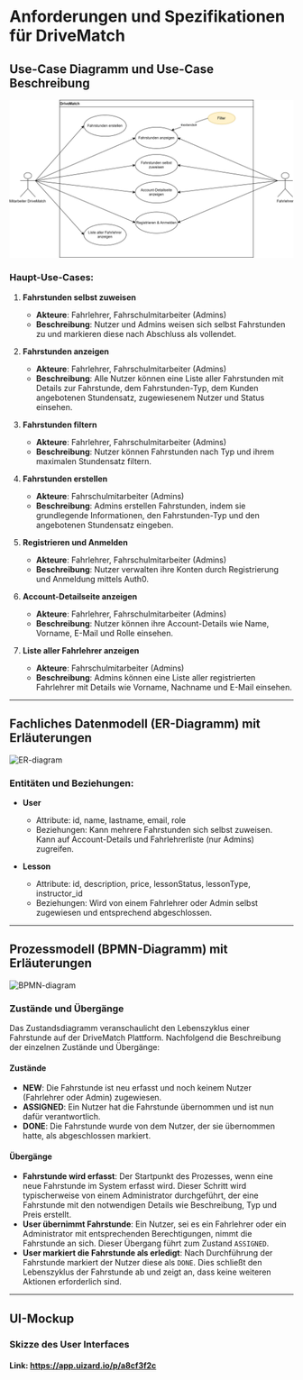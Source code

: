 # Anforderungen und Spezifikationen für DriveMatch

## Use-Case Diagramm und Use-Case Beschreibung

![Use case diagram](figures/use-case-diagram.drawio.svg)

### Haupt-Use-Cases:

1. **Fahrstunden selbst zuweisen**
   - **Akteure**: Fahrlehrer, Fahrschulmitarbeiter (Admins)
   - **Beschreibung**: Nutzer und Admins weisen sich selbst Fahrstunden zu und markieren diese nach Abschluss als vollendet.

2. **Fahrstunden anzeigen**
   - **Akteure**: Fahrlehrer, Fahrschulmitarbeiter (Admins)
   - **Beschreibung**: Alle Nutzer können eine Liste aller Fahrstunden mit Details zur Fahrstunde, dem Fahrstunden-Typ, dem Kunden angebotenen Stundensatz, zugewiesenem Nutzer und Status einsehen.

3. **Fahrstunden filtern**
   - **Akteure**: Fahrlehrer, Fahrschulmitarbeiter (Admins)
   - **Beschreibung**: Nutzer können Fahrstunden nach Typ und ihrem maximalen Stundensatz filtern.

4. **Fahrstunden erstellen**
   - **Akteure**: Fahrschulmitarbeiter (Admins)
   - **Beschreibung**: Admins erstellen Fahrstunden, indem sie grundlegende Informationen, den Fahrstunden-Typ und den angebotenen Stundensatz eingeben.

5. **Registrieren und Anmelden**
   - **Akteure**: Fahrlehrer, Fahrschulmitarbeiter (Admins)
   - **Beschreibung**: Nutzer verwalten ihre Konten durch Registrierung und Anmeldung mittels Auth0.

6. **Account-Detailseite anzeigen**
   - **Akteure**: Fahrlehrer, Fahrschulmitarbeiter (Admins)
   - **Beschreibung**: Nutzer können ihre Account-Details wie Name, Vorname, E-Mail und Rolle einsehen.

7. **Liste aller Fahrlehrer anzeigen**
   - **Akteure**: Fahrschulmitarbeiter (Admins)
   - **Beschreibung**: Admins können eine Liste aller registrierten Fahrlehrer mit Details wie Vorname, Nachname und E-Mail einsehen.

---

## Fachliches Datenmodell (ER-Diagramm) mit Erläuterungen

![ER-diagram](figures/ER-diagram.svg)

### Entitäten und Beziehungen:

- **User**
  - Attribute: id, name, lastname, email, role
  - Beziehungen: Kann mehrere Fahrstunden sich selbst zuweisen. Kann auf Account-Details und Fahrlehrerliste (nur Admins) zugreifen.

- **Lesson**
  - Attribute: id, description, price, lessonStatus, lessonType, instructor_id
  - Beziehungen: Wird von einem Fahrlehrer oder Admin selbst zugewiesen und entsprechend abgeschlossen.

---

## Prozessmodell (BPMN-Diagramm) mit Erläuterungen

![BPMN-diagram](figures/BPMN-diagram.svg)

### Zustände und Übergänge

Das Zustandsdiagramm veranschaulicht den Lebenszyklus einer Fahrstunde auf der DriveMatch Plattform. Nachfolgend die Beschreibung der einzelnen Zustände und Übergänge:

#### Zustände

- **NEW**: Die Fahrstunde ist neu erfasst und noch keinem Nutzer (Fahrlehrer oder Admin) zugewiesen.
- **ASSIGNED**: Ein Nutzer hat die Fahrstunde übernommen und ist nun dafür verantwortlich.
- **DONE**: Die Fahrstunde wurde von dem Nutzer, der sie übernommen hatte, als abgeschlossen markiert.

#### Übergänge

- **Fahrstunde wird erfasst**: Der Startpunkt des Prozesses, wenn eine neue Fahrstunde im System erfasst wird. Dieser Schritt wird typischerweise von einem Administrator durchgeführt, der eine Fahrstunde mit den notwendigen Details wie Beschreibung, Typ und Preis erstellt.
- **User übernimmt Fahrstunde**: Ein Nutzer, sei es ein Fahrlehrer oder ein Administrator mit entsprechenden Berechtigungen, nimmt die Fahrstunde an sich. Dieser Übergang führt zum Zustand `ASSIGNED`.
- **User markiert die Fahrstunde als erledigt**: Nach Durchführung der Fahrstunde markiert der Nutzer diese als `DONE`. Dies schließt den Lebenszyklus der Fahrstunde ab und zeigt an, dass keine weiteren Aktionen erforderlich sind.

---

## UI-Mockup

### Skizze des User Interfaces

#### Link: https://app.uizard.io/p/a8cf3f2c

